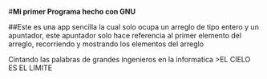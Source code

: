#**Mi primer Programa hecho con GNU**

##Este es una app sencilla la cual solo ocupa un arreglo de tipo entero y un apuntador, este apuntador solo hace referencia al primer elemento del arreglo, recorriendo y mostrando los elementos del arreglo

Cintando las palabras de grandes ingenieros en la informatica
    >EL CIELO ES EL LIMITE  

